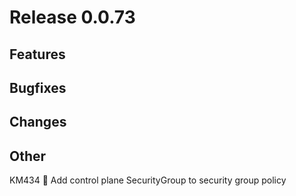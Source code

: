 # Release 0.0.73

## Features

## Bugfixes

## Changes

## Other

KM434 🐛 Add control plane SecurityGroup to security group policy
